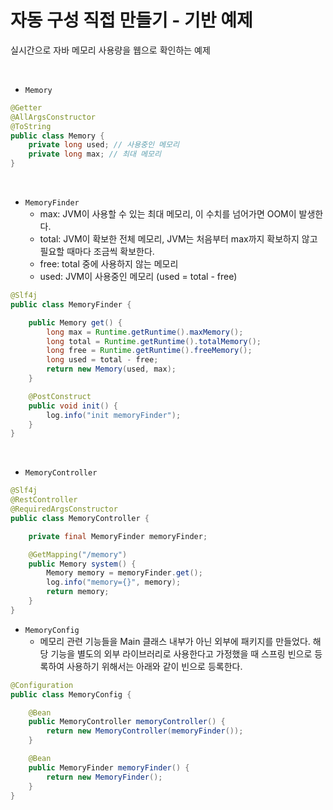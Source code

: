 # 자동 구성 직접 만들기 - 기반 예제

실시간으로 자바 메모리 사용량을 웹으로 확인하는 예제  

<br/>

 - `Memory`
```java
@Getter
@AllArgsConstructor
@ToString
public class Memory {
    private long used; // 사용중인 메모리
    private long max; // 최대 메모리
}
```

<br/>

 - `MemoryFinder`
    - max: JVM이 사용할 수 있는 최대 메모리, 이 수치를 넘어가면 OOM이 발생한다.
    - total: JVM이 확보한 전체 메모리, JVM는 처음부터 max까지 확보하지 않고 필요할 때마다 조금씩 확보한다.
    - free: total 중에 사용하지 않는 메모리
    - used: JVM이 사용중인 메모리 (used = total - free)
```java
@Slf4j
public class MemoryFinder {

    public Memory get() {
        long max = Runtime.getRuntime().maxMemory();
        long total = Runtime.getRuntime().totalMemory();
        long free = Runtime.getRuntime().freeMemory();
        long used = total - free;
        return new Memory(used, max);
    }

    @PostConstruct
    public void init() {
        log.info("init memoryFinder");
    }
}
```

<br>

 - `MemoryController`
```java
@Slf4j
@RestController
@RequiredArgsConstructor
public class MemoryController {

    private final MemoryFinder memoryFinder;

    @GetMapping("/memory")
    public Memory system() {
        Memory memory = memoryFinder.get();
        log.info("memory={}", memory);
        return memory;
    }
}
```

 - `MemoryConfig`
    - 메모리 관련 기능들을 Main 클래스 내부가 아닌 외부에 패키지를 만들었다. 해당 기능을 별도의 외부 라이브러리로 사용한다고 가정했을 때 스프링 빈으로 등록하여 사용하기 위해서는 아래와 같이 빈으로 등록한다.
```java
@Configuration
public class MemoryConfig {

    @Bean
    public MemoryController memoryController() {
        return new MemoryController(memoryFinder());
    }

    @Bean
    public MemoryFinder memoryFinder() {
        return new MemoryFinder();
    }
}
```

